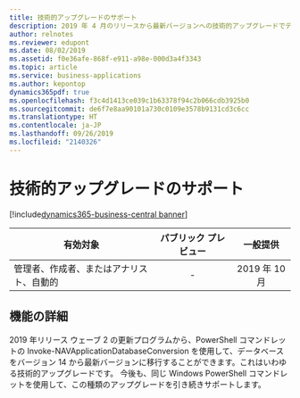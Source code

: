 ```yaml
---
title: 技術的アップグレードのサポート
description: 2019 年 4 月のリリースから最新バージョンへの技術的アップグレードでデータベースをアップグレードできます。
author: relnotes
ms.reviewer: edupont
ms.date: 08/02/2019
ms.assetid: f0e36afe-868f-e911-a98e-000d3a4f3343
ms.topic: article
ms.service: business-applications
ms.author: kepontop
dynamics365pdf: true
ms.openlocfilehash: f3c4d1413ce039c1b63378f94c2b066cdb3925b0
ms.sourcegitcommit: de6f7e8aa90101a730c0109e3578b9131cd3c6cc
ms.translationtype: HT
ms.contentlocale: ja-JP
ms.lasthandoff: 09/26/2019
ms.locfileid: "2140326"
---
```

# <a name="support-for-technical-upgrades"></a>技術的アップグレードのサポート
[!include[dynamics365-business-central banner](../includes/dynamics365-business-central.md)]

| 有効対象    |  パブリック プレビュー | 一般提供 | 
| ---------- | :----------: |:----------: |
|管理者、作成者、またはアナリスト、自動的|-| 2019 年 10 月|






## <a name="feature-details"></a>機能の詳細
<!--feature detail start -->
2019 年リリース ウェーブ 2 の更新プログラムから、PowerShell コマンドレットの Invoke-NAVApplicationDatabaseConversion を使用して、データベースをバージョン 14 から最新バージョンに移行することができます。これはいわゆる技術的アップグレードです。 今後も、同じ Windows PowerShell コマンドレットを使用して、この種類のアップグレードを引き続きサポートします。
<!--feature detail end -->











